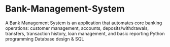 # Bank-Management-System
A Bank Management System is an application that automates core banking operations: customer management, accounts, deposits/withdrawals, transfers, transaction history, loan management, and basic reporting
Python programming
Database design & SQL
